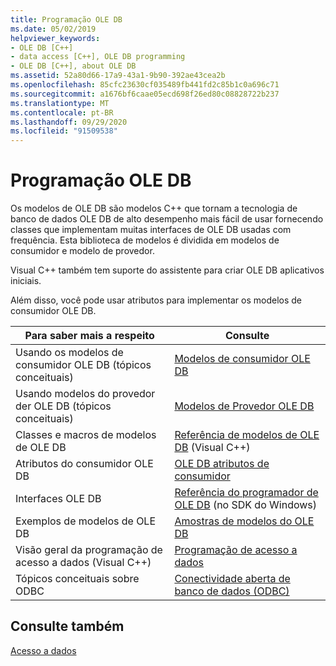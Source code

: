 ```yaml
---
title: Programação OLE DB
ms.date: 05/02/2019
helpviewer_keywords:
- OLE DB [C++]
- data access [C++], OLE DB programming
- OLE DB [C++], about OLE DB
ms.assetid: 52a80d66-17a9-43a1-9b90-392ae43cea2b
ms.openlocfilehash: 85cfc23630cf035489fb441fd2c85b1c0a696c71
ms.sourcegitcommit: a1676bf6caae05ecd698f26ed80c08828722b237
ms.translationtype: MT
ms.contentlocale: pt-BR
ms.lasthandoff: 09/29/2020
ms.locfileid: "91509538"
---
```

# <a name="ole-db-programming"></a>Programação OLE DB

Os modelos de OLE DB são modelos C++ que tornam a tecnologia de banco de dados OLE DB de alto desempenho mais fácil de usar fornecendo classes que implementam muitas interfaces de OLE DB usadas com frequência. Esta biblioteca de modelos é dividida em modelos de consumidor e modelo de provedor.

Visual C++ também tem suporte do assistente para criar OLE DB aplicativos iniciais.

Além disso, você pode usar atributos para implementar os modelos de consumidor OLE DB.

|Para saber mais a respeito|Consulte|
|-------------------------|---------|
|Usando os modelos de consumidor OLE DB (tópicos conceituais)|[Modelos de consumidor OLE DB](../../data/oledb/ole-db-consumer-templates-cpp.md)|
|Usando modelos do provedor der OLE DB (tópicos conceituais)|[Modelos de Provedor OLE DB](../../data/oledb/ole-db-provider-templates-cpp.md)|
|Classes e macros de modelos de OLE DB|[Referência de modelos de OLE DB](../../data/oledb/ole-db-templates.md) (Visual C++)|
|Atributos do consumidor OLE DB|[OLE DB atributos de consumidor](../../windows/attributes/ole-db-consumer-attributes.md)|
|Interfaces OLE DB|[Referência do programador de OLE DB](/sql/connect/oledb/oledb-driver-for-sql-server) (no SDK do Windows)|
|Exemplos de modelos de OLE DB|[Amostras de modelos do OLE DB](https://github.com/Microsoft/VCSamples/tree/master/VC2010Samples/ATL/OLEDB)|
|Visão geral da programação de acesso a dados (Visual C++)|[Programação de acesso a dados](../../data/data-access-programming-mfc-atl.md)|
|Tópicos conceituais sobre ODBC|[Conectividade aberta de banco de dados (ODBC)](../../data/odbc/open-database-connectivity-odbc.md)|

## <a name="see-also"></a>Consulte também

[Acesso a dados](../data-access-in-cpp.md)

